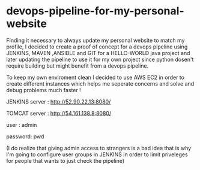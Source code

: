 # devops-pipeline-for-my-personal-website

Finding it necessary to always update my personal website  to match my profile, I decided to create a proof of concept for a devops pipeline using JENKINS, MAVEN ,ANSIBLE and GIT for a HELLO-WORLD java project and later updating the pipeline to use it for my own project since python dosen't require building but might benefit from a devops pipeline.

To keep my own enviroment clean I decided to use AWS EC2  in order to create different instances which helps me seperate concerns and solve and debug problems much faster !


JENKINS server : http://52.90.22.13:8080/

TOMCAT server : http://54.161.138.8:8080/

user : admin 

password: pwd

(I do realize  that giving admin access to strangers is a bad idea that is why I'm going to configure  user groups in JENKINS in order to limit priveleges for people that wants to just check the pipeline)
